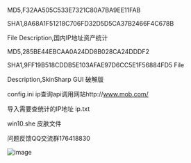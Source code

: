 MD5,F32AA505C533E7321C80A7BA9EE11FAB 

SHA1,8A68A1F51218C706FD32D5D5CA37B2466F4C678B 

File Description,国内IP地址资产统计

MD5,285BE44EBCAA0A24DD8B028CA24DDDF2 

SHA1,9FF19B518CDDB5E103AFAE97D6CC5E1F56884FD5 File 

Description,SkinSharp GUI 破解版

config.ini ip查询api调用网站http://www.mob.com/

导入需要查统计的IP地址 ip.txt

win10.she 皮肤文件

问题反馈QQ交流群176418830

![image](https://github.com/greekn/awakening-conscience/blob/master/ipassetsstatistics/1.png)



